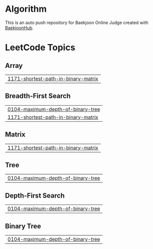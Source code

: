 # Algorithm
This is an auto push repository for Baekjoon Online Judge created with [BaekjoonHub](https://github.com/BaekjoonHub/BaekjoonHub).

<!---LeetCode Topics Start-->
# LeetCode Topics
## Array
|  |
| ------- |
| [1171-shortest-path-in-binary-matrix](https://github.com/maedachaeva/Algorithm/tree/master/1171-shortest-path-in-binary-matrix) |
## Breadth-First Search
|  |
| ------- |
| [0104-maximum-depth-of-binary-tree](https://github.com/maedachaeva/Algorithm/tree/master/0104-maximum-depth-of-binary-tree) |
| [1171-shortest-path-in-binary-matrix](https://github.com/maedachaeva/Algorithm/tree/master/1171-shortest-path-in-binary-matrix) |
## Matrix
|  |
| ------- |
| [1171-shortest-path-in-binary-matrix](https://github.com/maedachaeva/Algorithm/tree/master/1171-shortest-path-in-binary-matrix) |
## Tree
|  |
| ------- |
| [0104-maximum-depth-of-binary-tree](https://github.com/maedachaeva/Algorithm/tree/master/0104-maximum-depth-of-binary-tree) |
## Depth-First Search
|  |
| ------- |
| [0104-maximum-depth-of-binary-tree](https://github.com/maedachaeva/Algorithm/tree/master/0104-maximum-depth-of-binary-tree) |
## Binary Tree
|  |
| ------- |
| [0104-maximum-depth-of-binary-tree](https://github.com/maedachaeva/Algorithm/tree/master/0104-maximum-depth-of-binary-tree) |
<!---LeetCode Topics End-->